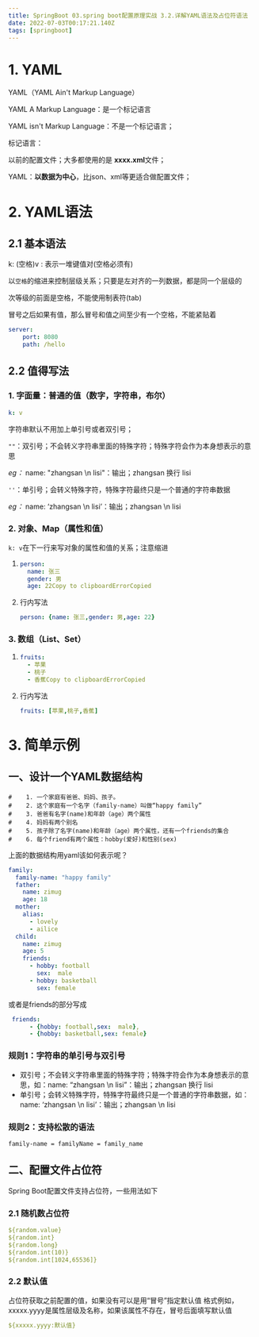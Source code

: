 ```yaml
---
title: SpringBoot 03.spring boot配置原理实战 3.2.详解YAML语法及占位符语法
date: 2022-07-03T00:17:21.140Z
tags: [springboot]
---
```

# 1. YAML

YAML（YAML Ain't Markup Language）

 YAML A Markup Language：是一个标记语言

 YAML isn't Markup Language：不是一个标记语言；

标记语言：

 以前的配置文件；大多都使用的是 **xxxx.xml**文件；

 YAML：**以数据为中心**，比json、xml等更适合做配置文件；

# 2. YAML语法

## 2.1 基本语法

k: (空格)v : 表示一堆键值对(空格必须有)

以`空格`的缩进来控制层级关系；只要是左对齐的一列数据，都是同一个层级的

次等级的前面是空格，不能使用制表符(tab)

冒号之后如果有值，那么冒号和值之间至少有一个空格，不能紧贴着

```yaml
server:
	port: 8080
	path: /hello
```

## 2.2 值得写法

### 1. 字面量：普通的值（数字，字符串，布尔）

```yaml
k: v
```

字符串默认不用加上单引号或者双引号；

`""`：双引号；不会转义字符串里面的特殊字符；特殊字符会作为本身想表示的意思

*eg：* name: "zhangsan \n lisi"：输出；zhangsan 换行 lisi

`''`：单引号；会转义特殊字符，特殊字符最终只是一个普通的字符串数据

*eg：* name: ‘zhangsan \n lisi’：输出；zhangsan \n lisi

### 2. 对象、Map（属性和值）

`k: v`在下一行来写对象的属性和值的关系；注意缩进

1. ```yaml
   person:
     name: 张三
     gender: 男
     age: 22Copy to clipboardErrorCopied
   ```

2. 行内写法

   ```yaml
   person: {name: 张三,gender: 男,age: 22}
   ```

### 3. 数组（List、Set）

1. ```yaml
   fruits: 
     - 苹果
     - 桃子
     - 香蕉Copy to clipboardErrorCopied
   ```

2. 行内写法

   ```yaml
   fruits: [苹果,桃子,香蕉]
   ```

# 3. 简单示例

## 一、设计一个YAML数据结构

```
#    1. 一个家庭有爸爸、妈妈、孩子。
#    2. 这个家庭有一个名字（family-name）叫做“happy family”
#    3. 爸爸有名字(name)和年龄（age）两个属性
#    4. 妈妈有两个别名
#    5. 孩子除了名字(name)和年龄（age）两个属性，还有一个friends的集合
#    6. 每个friend有两个属性：hobby(爱好)和性别(sex)
```

上面的数据结构用yaml该如何表示呢？

```yaml
family:
  family-name: "happy family"
  father:
    name: zimug
    age: 18
  mother:
    alias:
      - lovely
      - ailice
  child:
    name: zimug
    age: 5
    friends:
      - hobby: football
        sex:  male
      - hobby: basketball
        sex: female
```

或者是friends的部分写成

```yaml
 friends:
      - {hobby: football,sex:  male},
      - {hobby: basketball,sex: female}
```

### 规则1：字符串的单引号与双引号

- 双引号；不会转义字符串里面的特殊字符；特殊字符会作为本身想表示的意思，如：
  ​ name: “zhangsan \n lisi”：输出；zhangsan 换行 lisi
- 单引号；会转义特殊字符，特殊字符最终只是一个普通的字符串数据，如：
  ​ name: ‘zhangsan \n lisi’：输出；zhangsan \n lisi

### 规则2：支持松散的语法

```
family-name = familyName = family_name
```

## 二、配置文件占位符

Spring Boot配置文件支持占位符，一些用法如下

### 2.1 随机数占位符

```yaml
${random.value}
${random.int}
${random.long}
${random.int(10)}
${random.int[1024,65536]}
```

### 2.2 默认值

占位符获取之前配置的值，如果没有可以是用“冒号”指定默认值
格式例如，xxxxx.yyyy是属性层级及名称，如果该属性不存在，冒号后面填写默认值

```yaml
${xxxxx.yyyy:默认值}
```